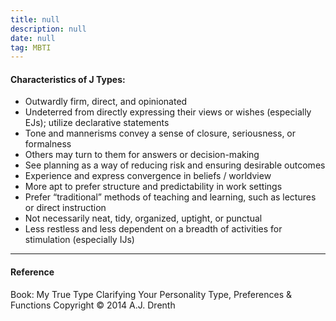 ```yaml
---
title: null
description: null
date: null
tag: MBTI
---
```


#### Characteristics of J Types:

- Outwardly firm, direct, and opinionated
- Undeterred from directly expressing their views or wishes (especially EJs); utilize declarative statements
- Tone and mannerisms convey a sense of closure, seriousness, or formalness
- Others may turn to them for answers or decision-making
- See planning as a way of reducing risk and ensuring desirable outcomes
- Experience and express convergence in beliefs / worldview
- More apt to prefer structure and predictability in work settings
- Prefer “traditional” methods of teaching and learning, such as lectures or direct instruction
- Not necessarily neat, tidy, organized, uptight, or punctual
- Less restless and less dependent on a breadth of activities for stimulation (especially IJs)

---

#### Reference

Book: My True Type Clarifying Your Personality Type, Preferences & Functions Copyright © 2014 A.J. Drenth
